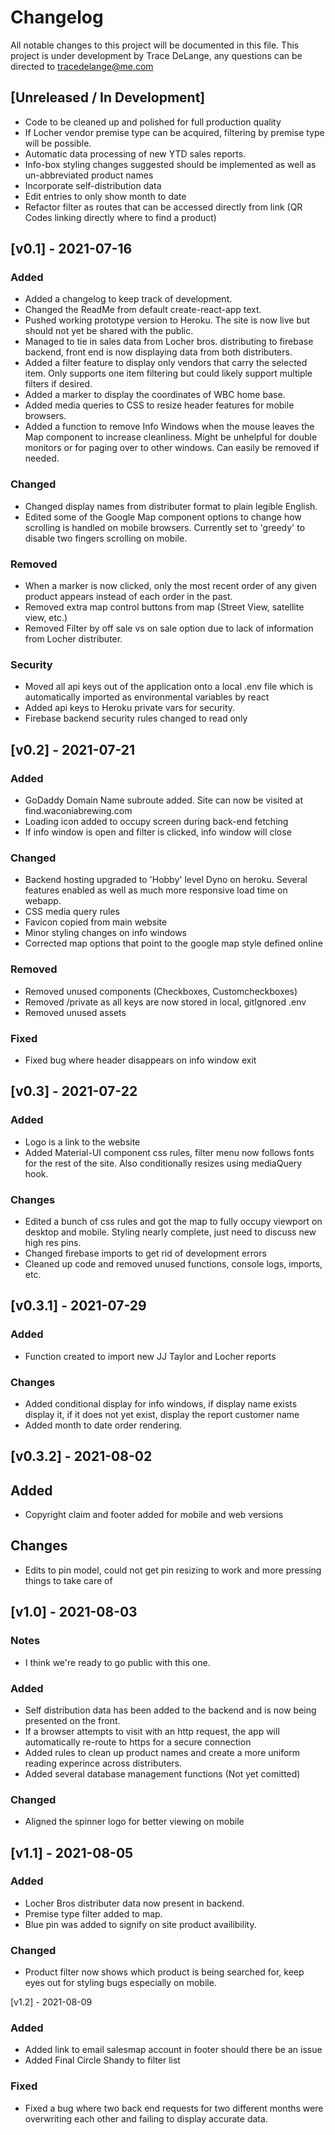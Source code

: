 # Changelog
All notable changes to this project will be documented in this file.
This project is under development by Trace DeLange, any questions can be directed to tracedelange@me.com

## [Unreleased / In Development]
- Code to be cleaned up and polished for full production quality
- If Locher vendor premise type can be acquired, filtering by premise type will be possible.
- Automatic data processing of new YTD sales reports.
- Info-box styling changes suggested should be implemented as well as un-abbreviated product names
- Incorporate self-distribution data
- Edit entries to only show month to date
- Refactor filter as routes that can be accessed directly from link (QR Codes linking directly where to find a product)


## [v0.1] - 2021-07-16
### Added
- Added a changelog to keep track of development.
- Changed the ReadMe from default create-react-app text.
- Pushed working prototype version to Heroku. The site is now live but should not yet be shared with the public.
- Managed to tie in sales data from Locher bros. distributing to firebase backend, front end is now displaying data from both distributers.
- Added a filter feature to display only vendors that carry the selected item. Only supports one item filtering but could likely support multiple filters if desired.
- Added a marker to display the coordinates of WBC home base.
- Added media queries to CSS to resize header features for mobile browsers.
- Added a function to remove Info Windows when the mouse leaves the Map component to increase cleanliness. Might be unhelpful for double monitors or for paging over to other windows. Can easily be removed if needed.

### Changed
- Changed display names from distributer format to plain legible English. 
- Edited some of the Google Map component options to change how scrolling is handled on mobile browsers. Currently set to 'greedy' to disable two fingers scrolling on mobile.

### Removed
- When a marker is now clicked, only the most recent order of any given product appears instead of each order in the past.
- Removed extra map control buttons from map (Street View, satellite view, etc.)
- Removed Filter by off sale vs on sale option due to lack of information from Locher distributer.

### Security
- Moved all api keys out of the application onto a local .env file which is automatically imported as environmental variables by react
- Added api keys to Heroku private vars for security.
- Firebase backend security rules changed to read only



## [v0.2] - 2021-07-21

### Added
- GoDaddy Domain Name subroute added. Site can now be visited at find.waconiabrewing.com
- Loading icon added to occupy screen during back-end fetching
- If info window is open and filter is clicked, info window will close

### Changed
- Backend hosting upgraded to 'Hobby' level Dyno on heroku. Several features enabled as well as much more responsive load time on webapp.
- CSS media query rules
- Favicon copied from main website
- Minor styling changes on info windows
- Corrected map options that point to the google map style defined online
### Removed
- Removed unused components (Checkboxes, Customcheckboxes)
- Removed /private as all keys are now stored in local, gitIgnored .env
- Removed unused assets

### Fixed
- Fixed bug where header disappears on info window exit


## [v0.3] - 2021-07-22

### Added
- Logo is a link to the website
- Added Material-UI component css rules, filter menu now follows fonts for the rest of the site. Also conditionally resizes using mediaQuery hook.

### Changes
- Edited a bunch of css rules and got the map to fully occupy viewport on desktop and mobile. Styling nearly complete, just need to discuss new high res pins.
- Changed firebase imports to get rid of development errors
- Cleaned up code and removed unused functions, console logs, imports, etc.


## [v0.3.1] - 2021-07-29

### Added
- Function created to import new JJ Taylor and Locher reports

### Changes 
- Added conditional display for info windows, if display name exists display it, if it does not yet exist, display the report customer name 
- Added month to date order rendering.

## [v0.3.2] - 2021-08-02

## Added
- Copyright claim and footer added for mobile and web versions

## Changes
- Edits to pin model, could not get pin resizing to work and more pressing things to take care of


## [v1.0] - 2021-08-03

### Notes
- I think we're ready to go public with this one. 

### Added
- Self distribution data has been added to the backend and is now being presented on the front.
- If a browser attempts to visit with an http request, the app will automatically re-route to https for a secure connection
- Added rules to clean up product names and create a more uniform reading experince across distributers.
- Added several database management functions (Not yet comitted)

### Changed
- Aligned the spinner logo for better viewing on mobile

## [v1.1] - 2021-08-05

### Added
- Locher Bros distributer data now present in backend.
- Premise type filter added to map.
- Blue pin was added to signify on site product availibility.

### Changed
- Product filter now shows which product is being searched for, keep eyes out for styling bugs especially on mobile.

[v1.2] - 2021-08-09

### Added
- Added link to email salesmap account in footer should there be an issue
- Added Final Circle Shandy to filter list

### Fixed
- Fixed a bug where two back end requests for two different months were overwriting each other and failing to display accurate data.